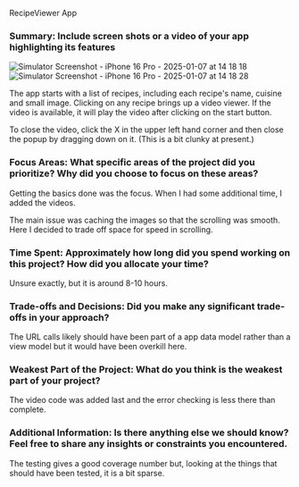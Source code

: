 RecipeViewer App


### Summary: Include screen shots or a video of your app highlighting its features

![Simulator Screenshot - iPhone 16 Pro - 2025-01-07 at 14 18 18](https://github.com/user-attachments/assets/19b409f0-55ec-4a77-a205-8f340b804b5b)
![Simulator Screenshot - iPhone 16 Pro - 2025-01-07 at 14 18 28](https://github.com/user-attachments/assets/6bd23b8d-c066-4df1-8538-bfd42ce7c7e5)


The app starts with a list of recipes, including each recipe's name, cuisine and small image.  Clicking on any recipe brings up a video viewer.  If the video is available, it will play the video after clicking on the start button.  

To close the video, click the X in the upper left hand corner and then close the popup by dragging down on it. (This is a bit clunky at present.)


### Focus Areas: What specific areas of the project did you prioritize? Why did you choose to focus on these areas?

Getting the basics done was the focus.  When I had some additional time, I added the videos.  

The main issue was caching the images so that the scrolling was smooth.  Here I decided to trade off space for speed in scrolling.



### Time Spent: Approximately how long did you spend working on this project? How did you allocate your time?

Unsure exactly, but it is around 8-10 hours.


### Trade-offs and Decisions: Did you make any significant trade-offs in your approach?

The URL calls likely should have been part of a app data model rather than a view model but it would have been overkill here.


### Weakest Part of the Project: What do you think is the weakest part of your project?

The video code was added last and the error checking is less there than complete.


### Additional Information: Is there anything else we should know? Feel free to share any insights or constraints you encountered.

The testing gives a good coverage number but, looking at the things that should have been tested, it is a bit sparse.
